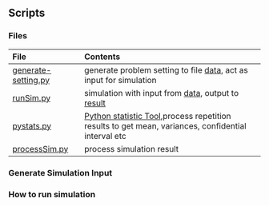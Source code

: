 ## Scripts

### Files
|File| Contents|
|:----|:-------|
|[generate-setting.py](./generate-setting.py)| generate problem setting to file [data](../data), act as input for simulation|
|[runSim.py](./runSim.py)| simulation with input from [data](../data), output to [result](../result)
|[pystats.py](./pystats.py)|  [Python statistic Tool](https://github.com/xizhonghua/pystats),process repetition results to get mean, variances, confidential interval etc|
|[processSim.py](./processSim.py)| process simulation result|



### Generate Simulation Input


### How to run simulation



